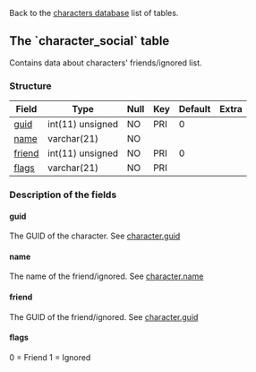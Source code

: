 Back to the [characters database](charactersdb_struct) list of tables.

The \`character\_social\` table
-------------------------------

Contains data about characters' friends/ignored list.

### Structure

| **Field**                         | **Type**         | **Null** | **Key** | **Default** | **Extra** |
|-----------------------------------|------------------|----------|---------|-------------|-----------|
| [guid](Character_social#guid)     | int(11) unsigned | NO       | PRI     | 0           |           |
| [name](Character_social#name)     | varchar(21)      | NO       |         |             |           |
| [friend](Character_social#friend) | int(11) unsigned | NO       | PRI     | 0           |           |
| [flags](Character_social#flags)   | varchar(21)      | NO       | PRI     |             |           |

### Description of the fields

#### guid

The GUID of the character. See [character.guid](character#guid)

#### name

The name of the friend/ignored. See [character.name](character#name)

#### friend

The GUID of the friend/ignored. See [character.guid](character#guid)

#### flags

0 = Friend
1 = Ignored
